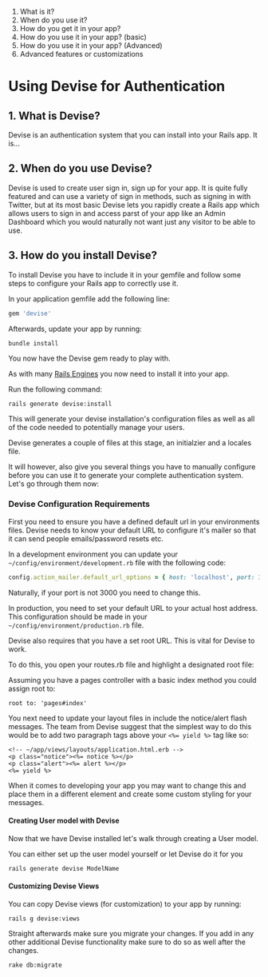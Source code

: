 1. What is it?
2. When do you use it?
3. How do you get it in your app?
4. How do you use it in your app? (basic)
5. How do you use it in your app? (Advanced)
6. Advanced features or customizations

# Using Devise for Authentication

## 1. What is Devise?

Devise is an authentication system that you can install into your Rails app. It is...

## 2. When do you use Devise?

Devise is used to create user sign in, sign up for your app. It is quite fully featured and can use a variety of sign in methods, such as signing in with Twitter, but at its most basic Devise lets you rapidly create a Rails app which allows users to sign in and access parst of your app like an Admin Dashboard which you would naturally not want just any visitor to be able to use.

## 3. How do you install Devise?

To install Devise you have to include it in your gemfile and follow some steps to configure your Rails app to correctly use it.

In your application gemfile add the following line:

```ruby
gem 'devise'
```

Afterwards, update your app by running:

```
bundle install
```

You now have the Devise gem ready to play with.

As with many [Rails Engines](#) you now need to install it into your app.

Run the following command:

```
rails generate devise:install
```

This will generate your devise installation's configuration files as well as all of the code needed to potentially manage your users.

Devise generates a couple of files at this stage, an initialzier and a locales file.

It will however, also give you several things you have to manually configure before you can use it to generate your complete authentication system. Let's go through them now:

### Devise Configuration Requirements

First you need to ensure you have a defined default url in your environments files. Devise needs to know your default URL to configure it's mailer so that it can send people emails/password resets etc.

In a development environment you can update your ```~/config/environment/development.rb``` file with the following code:

```ruby
config.action_mailer.default_url_options = { host: 'localhost', port: 3000 }   
```

Naturally, if your port is not 3000 you need to change this.

In production, you need to set your default URL to your actual host address. This configuration should be made in your ```~/config/environment/production.rb``` file.

Devise also requires that you have a set root URL. This is vital for Devise to work.

To do this, you open your routes.rb file and highlight a designated root file:

Assuming you have a pages controller with a basic index method you could assign root to:

```
root to: 'pages#index'
```

You next need to update your layout files in include the notice/alert flash messages. The team from Devise suggest that the simplest way to do this would be to add two paragraph tags above your ```<%= yield %>``` tag like so:

```erb
<!-- ~/app/views/layouts/application.html.erb -->
<p class="notice"><%= notice %></p>                                                                   
<p class="alert"><%= alert %></p>
<%= yield %>
```
When it comes to developing your app you may want to change this and place them in a different element and create some custom styling for your messages.

#### Creating User model with Devise

Now that we have Devise installed let's walk through creating a User model.

You can either set up the user model yourself or let Devise do it for you

```
rails generate devise ModelName
```


#### Customizing Devise Views

You can copy Devise views (for customization) to your app by running:                                   
```
rails g devise:views
```

Straight afterwards make sure you migrate your changes. If you add in any other additional Devise functionality make sure to do so as well after the changes.

```
rake db:migrate
```